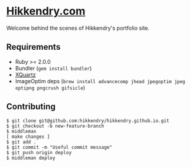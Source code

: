 # [Hikkendry.com](hikkendry.com)

Welcome behind the scenes of Hikkendry's portfolio site.

## Requirements

* Ruby >= 2.0.0
* Bundler (`gem install bundler`)
* [XQuartz](https://xquartz.macosforge.org/)
* ImageOptim deps (`brew install advancecomp jhead jpegoptim jpeg optipng pngcrush gifsicle`)

## Contributing

```shell
$ git clone git@github.com:hikkendry/hikkendry.github.io.git
$ git checkout -b new-feature-branch
$ middleman
[ make changes ]
$ git add .
$ git commit -m "Useful commit message"
$ git push origin deploy
$ middleman deploy
```
